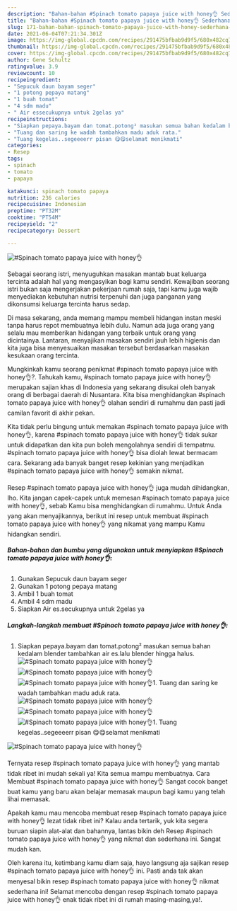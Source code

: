 ```yaml
---
description: "Bahan-bahan #Spinach tomato papaya juice with honey👌 Sederhana dan Mudah Dibuat"
title: "Bahan-bahan #Spinach tomato papaya juice with honey👌 Sederhana dan Mudah Dibuat"
slug: 171-bahan-bahan-spinach-tomato-papaya-juice-with-honey-sederhana-dan-mudah-dibuat
date: 2021-06-04T07:21:34.301Z
image: https://img-global.cpcdn.com/recipes/291475bfbab9d9f5/680x482cq70/spinach-tomato-papaya-juice-with-honey👌-foto-resep-utama.jpg
thumbnail: https://img-global.cpcdn.com/recipes/291475bfbab9d9f5/680x482cq70/spinach-tomato-papaya-juice-with-honey👌-foto-resep-utama.jpg
cover: https://img-global.cpcdn.com/recipes/291475bfbab9d9f5/680x482cq70/spinach-tomato-papaya-juice-with-honey👌-foto-resep-utama.jpg
author: Gene Schultz
ratingvalue: 3.9
reviewcount: 10
recipeingredient:
- "Sepucuk daun bayam seger"
- "1 potong pepaya matang"
- "1 buah tomat"
- "4 sdm madu"
- " Air essecukupnya untuk 2gelas ya"
recipeinstructions:
- "Siapkan pepaya.bayam dan tomat.potong² masukan semua bahan kedalam blender tambahkan air es.lalu blender hingga halus."
- "Tuang dan saring ke wadah tambahkan madu aduk rata."
- "Tuang kegelas..segeeeerr pisan 😋😋selamat menikmati"
categories:
- Resep
tags:
- spinach
- tomato
- papaya

katakunci: spinach tomato papaya 
nutrition: 236 calories
recipecuisine: Indonesian
preptime: "PT32M"
cooktime: "PT54M"
recipeyield: "2"
recipecategory: Dessert

---
```



![#Spinach tomato papaya juice with honey👌](https://img-global.cpcdn.com/recipes/291475bfbab9d9f5/680x482cq70/spinach-tomato-papaya-juice-with-honey👌-foto-resep-utama.jpg)

Sebagai seorang istri, menyuguhkan masakan mantab buat keluarga tercinta adalah hal yang mengasyikan bagi kamu sendiri. Kewajiban seorang istri bukan saja mengerjakan pekerjaan rumah saja, tapi kamu juga wajib menyediakan kebutuhan nutrisi terpenuhi dan juga panganan yang dikonsumsi keluarga tercinta harus sedap.

Di masa  sekarang, anda memang mampu membeli hidangan instan meski tanpa harus repot membuatnya lebih dulu. Namun ada juga orang yang selalu mau memberikan hidangan yang terbaik untuk orang yang dicintainya. Lantaran, menyajikan masakan sendiri jauh lebih higienis dan kita juga bisa menyesuaikan masakan tersebut berdasarkan masakan kesukaan orang tercinta. 



Mungkinkah kamu seorang penikmat #spinach tomato papaya juice with honey👌?. Tahukah kamu, #spinach tomato papaya juice with honey👌 merupakan sajian khas di Indonesia yang sekarang disukai oleh banyak orang di berbagai daerah di Nusantara. Kita bisa menghidangkan #spinach tomato papaya juice with honey👌 olahan sendiri di rumahmu dan pasti jadi camilan favorit di akhir pekan.

Kita tidak perlu bingung untuk memakan #spinach tomato papaya juice with honey👌, karena #spinach tomato papaya juice with honey👌 tidak sukar untuk didapatkan dan kita pun boleh mengolahnya sendiri di tempatmu. #spinach tomato papaya juice with honey👌 bisa diolah lewat bermacam cara. Sekarang ada banyak banget resep kekinian yang menjadikan #spinach tomato papaya juice with honey👌 semakin nikmat.

Resep #spinach tomato papaya juice with honey👌 juga mudah dihidangkan, lho. Kita jangan capek-capek untuk memesan #spinach tomato papaya juice with honey👌, sebab Kamu bisa menghidangkan di rumahmu. Untuk Anda yang akan menyajikannya, berikut ini resep untuk membuat #spinach tomato papaya juice with honey👌 yang nikamat yang mampu Kamu hidangkan sendiri.

<!--inarticleads1-->

##### Bahan-bahan dan bumbu yang digunakan untuk menyiapkan #Spinach tomato papaya juice with honey👌:

1. Gunakan Sepucuk daun bayam seger
1. Gunakan 1 potong pepaya matang
1. Ambil 1 buah tomat
1. Ambil 4 sdm madu
1. Siapkan  Air es.secukupnya untuk 2gelas ya




<!--inarticleads2-->

##### Langkah-langkah membuat #Spinach tomato papaya juice with honey👌:

1. Siapkan pepaya.bayam dan tomat.potong² masukan semua bahan kedalam blender tambahkan air es.lalu blender hingga halus.
<img src="https://img-global.cpcdn.com/steps/f617fbfb4fb8c9f9/160x128cq70/spinach-tomato-papaya-juice-with-honey👌-langkah-memasak-1-foto.jpg" alt="#Spinach tomato papaya juice with honey👌"><img src="https://img-global.cpcdn.com/steps/5d4ad6123fc67a8a/160x128cq70/spinach-tomato-papaya-juice-with-honey👌-langkah-memasak-1-foto.jpg" alt="#Spinach tomato papaya juice with honey👌"><img src="https://img-global.cpcdn.com/steps/921488ae9af7ff60/160x128cq70/spinach-tomato-papaya-juice-with-honey👌-langkah-memasak-1-foto.jpg" alt="#Spinach tomato papaya juice with honey👌">1. Tuang dan saring ke wadah tambahkan madu aduk rata.
<img src="https://img-global.cpcdn.com/steps/f43f952958108857/160x128cq70/spinach-tomato-papaya-juice-with-honey👌-langkah-memasak-2-foto.jpg" alt="#Spinach tomato papaya juice with honey👌"><img src="https://img-global.cpcdn.com/steps/ee901553eeba3f59/160x128cq70/spinach-tomato-papaya-juice-with-honey👌-langkah-memasak-2-foto.jpg" alt="#Spinach tomato papaya juice with honey👌"><img src="https://img-global.cpcdn.com/steps/142769e5883ae024/160x128cq70/spinach-tomato-papaya-juice-with-honey👌-langkah-memasak-2-foto.jpg" alt="#Spinach tomato papaya juice with honey👌">1. Tuang kegelas..segeeeerr pisan 😋😋selamat menikmati
<img src="https://img-global.cpcdn.com/steps/af8d7981b03b10b7/160x128cq70/spinach-tomato-papaya-juice-with-honey👌-langkah-memasak-3-foto.jpg" alt="#Spinach tomato papaya juice with honey👌">



Ternyata resep #spinach tomato papaya juice with honey👌 yang mantab tidak ribet ini mudah sekali ya! Kita semua mampu membuatnya. Cara Membuat #spinach tomato papaya juice with honey👌 Sangat cocok banget buat kamu yang baru akan belajar memasak maupun bagi kamu yang telah lihai memasak.

Apakah kamu mau mencoba membuat resep #spinach tomato papaya juice with honey👌 lezat tidak ribet ini? Kalau anda tertarik, yuk kita segera buruan siapin alat-alat dan bahannya, lantas bikin deh Resep #spinach tomato papaya juice with honey👌 yang nikmat dan sederhana ini. Sangat mudah kan. 

Oleh karena itu, ketimbang kamu diam saja, hayo langsung aja sajikan resep #spinach tomato papaya juice with honey👌 ini. Pasti anda tak akan menyesal bikin resep #spinach tomato papaya juice with honey👌 nikmat sederhana ini! Selamat mencoba dengan resep #spinach tomato papaya juice with honey👌 enak tidak ribet ini di rumah masing-masing,ya!.

